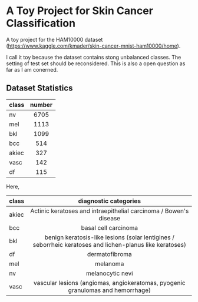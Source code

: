 # A Toy Project for Skin Cancer Classification
A toy project for the HAM10000 dataset (https://www.kaggle.com/kmader/skin-cancer-mnist-ham10000/home).

I call it toy because the dataset contains stong unbalanced classes. The setting of test set should be reconsidered. This is also a open question as far as I am conerned.

## Dataset Statistics
|class|number|
-------- | :-----------:  | 
| nv | 6705  | 
| mel | 1113| 
| bkl | 1099|
| bcc  | 514 |
|akiec | 327|
|vasc  |142|
|df |115|
       
Here,

|class|diagnostic categories|
-------- | :-----------:  | 
|akiec| Actinic keratoses and intraepithelial carcinoma / Bowen's disease |
|bcc| basal cell carcinoma |
|bkl| benign keratosis-like lesions (solar lentigines / seborrheic keratoses and lichen-planus like keratoses)|
|df| dermatofibroma |
|mel| melanoma  |
|nv| melanocytic nevi |
|vasc| vascular lesions (angiomas, angiokeratomas, pyogenic granulomas and hemorrhage)|
